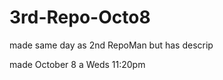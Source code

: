 3rd-Repo-Octo8
==============

made same day as 2nd RepoMan  but has descrip

made October 8  a Weds  11:20pm
